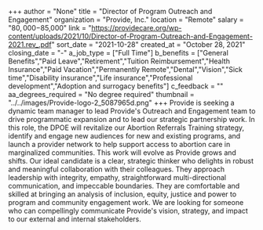 +++
author = "None"
title = "Director of Program Outreach and Engagement"
organization = "Provide, Inc."
location = "Remote"
salary = "$80,000-$85,000"
link = "https://providecare.org/wp-content/uploads/2021/10/Director-of-Program-Outreach-and-Engagement-2021.rev_.pdf"
sort_date = "2021-10-28"
created_at = "October 28, 2021"
closing_date = "-"
a_job_type = ["Full Time"]
b_benefits = ["General Benefits","Paid Leave","Retirement","Tuition Reimbursement","Health Insurance","Paid Vacation","Permanently Remote","Dental","Vision","Sick time","Disability insurance","Life insurance","Professional development","Adoption and surrogacy benefits"]
c_feedback = ""
aa_degrees_required = "No degree required"
thumbnail = "../../images/Provide-logo-2_5087965d.png"
+++
Provide is seeking a dynamic team manager to lead Provide's Outreach and Engagement team to drive programmatic expansion and to lead our strategic partnership work. In this role, the DPOE will revitalize our Abortion Referrals Training strategy, identify and engage new audiences for new and existing programs, and launch a provider network to help support access to abortion care in marginalized communities.  This work will evolve as Provide grows and shifts. Our ideal candidate is a clear, strategic thinker who delights in robust and meaningful collaboration with their colleagues.  They approach leadership with integrity, empathy, straightforward multi-directional communication, and impeccable boundaries. They are comfortable and skilled at bringing an analysis of inclusion, equity, justice and power to program and community engagement work.  We are looking for someone who can compellingly communicate Provide's vision, strategy, and impact to our external and internal stakeholders.  